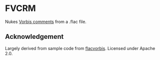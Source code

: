 # FVCRM

Nukes [Vorbis comments](https://en.wikipedia.org/wiki/Vorbis_comment) from a .flac file.

## Acknowledgement

Largely derived from sample code from [flacvorbis](https://github.com/go-flac/flacvorbis). Licensed under Apache 2.0.